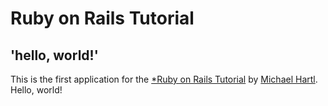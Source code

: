 # Ruby on Rails Tutorial

## 'hello, world!'

This is the first application for the [*Ruby on Rails Tutorial](https://www.railstutorial.org/) by [Michael Hartl](https://michaelhartl.com/). Hello, world!
  